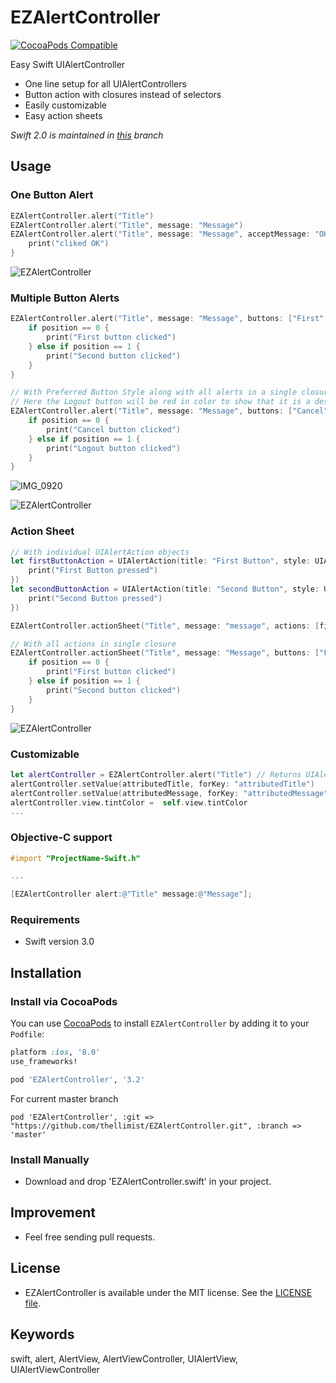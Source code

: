 EZAlertController
==============
[![CocoaPods Compatible](https://img.shields.io/cocoapods/v/EZAlertController.svg)](https://img.shields.io/cocoapods/v/EZAlertController.svg)

Easy Swift UIAlertController

- One line setup for all UIAlertControllers
- Button action with closures instead of selectors
- Easily customizable
- Easy action sheets

*Swift 2.0 is maintained in [this](https://github.com/thellimist/EZAlertController/tree/2.x) branch*

## Usage

### One Button Alert

```swift
EZAlertController.alert("Title")
EZAlertController.alert("Title", message: "Message")
EZAlertController.alert("Title", message: "Message", acceptMessage: "OK") { () -> () in
    print("cliked OK")
}
```
![EZAlertController](http://i.imgur.com/OpKVypB.png)

### Multiple Button Alerts

```swift
EZAlertController.alert("Title", message: "Message", buttons: ["First", "Second"]) { (alertAction, position) -> Void in
    if position == 0 {
        print("First button clicked")
    } else if position == 1 {
        print("Second button clicked")
    }
}

// With Preferred Button Style along with all alerts in a single closure
// Here the Logout button will be red in color to show that it is a destructive action
EZAlertController.alert("Title", message: "Message", buttons: ["Cancel","Logout"], buttonsPreferredStyle:[.default, .destructive]) { (alert, position) in 
    if position == 0 {
        print("Cancel button clicked")
    } else if position == 1 {
        print("Logout button clicked")
    }
}
```
![IMG_0920](https://user-images.githubusercontent.com/40712137/65062275-545b3d00-d999-11e9-88cc-ff03ba17410a.jpg)

![EZAlertController](http://i.imgur.com/Qwgg71G.png)

### Action Sheet

```swift
// With individual UIAlertAction objects
let firstButtonAction = UIAlertAction(title: "First Button", style: UIAlertActionStyle.Default, handler: { (UIAlertAction) -> Void in
    print("First Button pressed")
})
let secondButtonAction = UIAlertAction(title: "Second Button", style: UIAlertActionStyle.Default, handler: { (UIAlertAction) -> Void in
    print("Second Button pressed")
})

EZAlertController.actionSheet("Title", message: "message", actions: [firstButtonAction, secondButtonAction])

// With all actions in single closure
EZAlertController.actionSheet("Title", message: "Message", buttons: ["First", "Second"]) { (alertAction, position) -> Void in
    if position == 0 {
        print("First button clicked")
    } else if position == 1 {
        print("Second button clicked")
    }
}
```

![EZAlertController](http://i.imgur.com/uv32LYJ.png)

### Customizable

```swift
let alertController = EZAlertController.alert("Title") // Returns UIAlertController
alertController.setValue(attributedTitle, forKey: "attributedTitle")
alertController.setValue(attributedMessage, forKey: "attributedMessage")
alertController.view.tintColor =  self.view.tintColor
...
```

### Objective-C support

```objective-c
#import "ProjectName-Swift.h"

...

[EZAlertController alert:@"Title" message:@"Message"];
```

### Requirements

- Swift version 3.0

## Installation

### Install via CocoaPods

You can use [CocoaPods](http://cocoapods.org/) to install `EZAlertController` by adding it to your `Podfile`:
```ruby
platform :ios, '8.0'
use_frameworks!

pod 'EZAlertController', '3.2'
```

For current master branch 
```
pod 'EZAlertController', :git => "https://github.com/thellimist/EZAlertController.git", :branch => 'master'
```

### Install Manually

- Download and drop 'EZAlertController.swift' in your project.

## Improvement
- Feel free sending pull requests.

## License
- EZAlertController is available under the MIT license. See the [LICENSE file](https://github.com/thellimist/EZAlertController/blob/master/LICENSE).

## Keywords
swift, alert, AlertView, AlertViewController, UIAlertView, UIAlertViewController

